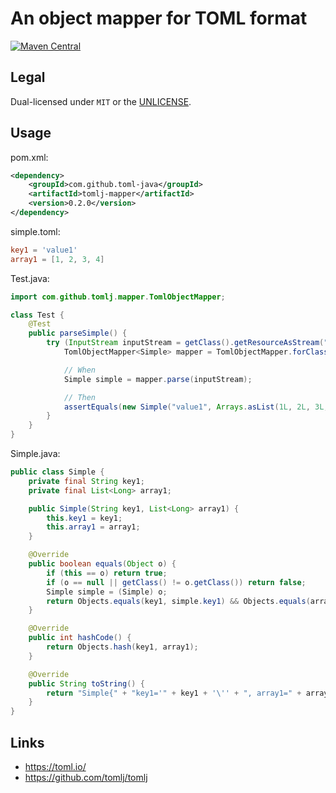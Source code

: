 # An object mapper for TOML format

[![Maven Central](https://img.shields.io/maven-central/v/com.github.toml-java/tomlj-mapper)](https://search.maven.org/artifact/com.github.toml-java/tomlj-mapper)

## Legal

Dual-licensed under `MIT` or the [UNLICENSE](http://unlicense.org/).

## Usage

pom.xml:

```xml
<dependency>
    <groupId>com.github.toml-java</groupId>
    <artifactId>tomlj-mapper</artifactId>
    <version>0.2.0</version>
</dependency>
```

simple.toml:

```toml
key1 = 'value1'
array1 = [1, 2, 3, 4]
```

Test.java:

```java
import com.github.tomlj.mapper.TomlObjectMapper;

class Test {
    @Test
    public parseSimple() {
        try (InputStream inputStream = getClass().getResourceAsStream("/simple.toml")) {
            TomlObjectMapper<Simple> mapper = TomlObjectMapper.forClass(Simple.class);

            // When
            Simple simple = mapper.parse(inputStream);

            // Then
            assertEquals(new Simple("value1", Arrays.asList(1L, 2L, 3L, 4L)), simple);
        }
    }
}
```

Simple.java:

```java
public class Simple {
    private final String key1;
    private final List<Long> array1;

    public Simple(String key1, List<Long> array1) {
        this.key1 = key1;
        this.array1 = array1;
    }

    @Override
    public boolean equals(Object o) {
        if (this == o) return true;
        if (o == null || getClass() != o.getClass()) return false;
        Simple simple = (Simple) o;
        return Objects.equals(key1, simple.key1) && Objects.equals(array1, simple.array1);
    }

    @Override
    public int hashCode() {
        return Objects.hash(key1, array1);
    }

    @Override
    public String toString() {
        return "Simple{" + "key1='" + key1 + '\'' + ", array1=" + array1 + '}';
    }
}
```

## Links

- <https://toml.io/>
- <https://github.com/tomlj/tomlj>
